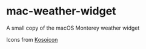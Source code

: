 # mac-weather-widget
A small copy of the macOS Monterey weather widget

Icons from [Kosoicon](https://www.flaticon.com/authors/kosonicon/flat)
